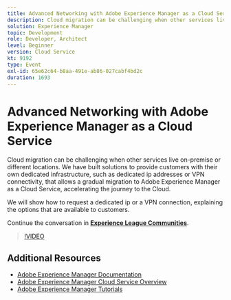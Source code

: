 ```yaml
---
title: Advanced Networking with Adobe Experience Manager as a Cloud Service
description: Cloud migration can be challenging when other services live on-premise or different locations. We have built solutions to provide customers with their own dedicated infrastructure, such as dedicated ip addresses or VPN connectivity, that allows a gradual migration to Adobe Experience Manager as a Cloud Service, accelerating the journey to the Cloud.
solution: Experience Manager
topic: Development
role: Developer, Architect
level: Beginner
version: Cloud Service
kt: 9192
type: Event
exl-id: 65e62c64-b8aa-491e-ab86-027cabf4bd2c
duration: 1693
---
```

# Advanced Networking with Adobe Experience Manager as a Cloud Service

Cloud migration can be challenging when other services live on-premise or different locations.  We have built solutions to provide customers with their own dedicated infrastructure, such as dedicated ip addresses or VPN connectivity, that allows a gradual migration to Adobe Experience Manager as a Cloud Service, accelerating the journey to the Cloud.  

We will show how to request a dedicated ip or a VPN connection, explaining the options that are available to customers.

Continue the conversation in **[Experience League Communities](https://adobe.ly/3EUTdAo)**.

>[!VIDEO](https://video.tv.adobe.com/v/337898/?quality=12&learn=on&hidetitle=true)

## Additional Resources

- [Adobe Experience Manager Documentation](https://experienceleague.adobe.com/docs/experience-manager-cloud-service.html)
- [Adobe Experience Manager Cloud Service Overview](https://experienceleague.adobe.com/docs/experience-manager-cloud-service/overview/home.html)
- [Adobe Experience Manager Tutorials](https://experienceleague.adobe.com/docs/experience-manager-tutorials.html)
